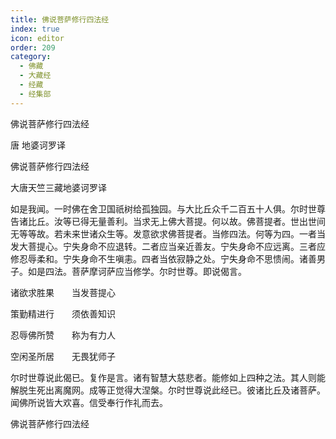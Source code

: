 ```yaml
---
title: 佛说菩萨修行四法经
index: true
icon: editor
order: 209
category:
  - 佛藏
  - 大藏经
  - 经藏
  - 经集部
---
```


  佛说菩萨修行四法经  

唐 地婆诃罗译  

佛说菩萨修行四法经  

大唐天竺三藏地婆诃罗译  

如是我闻。一时佛在舍卫国祇树给孤独园。与大比丘众千二百五十人俱。尔时世尊告诸比丘。汝等已得无量善利。当求无上佛大菩提。何以故。佛菩提者。世出世间无等等故。若未来世诸众生等。发意欲求佛菩提者。当修四法。何等为四。一者当发大菩提心。宁失身命不应退转。二者应当亲近善友。宁失身命不应远离。三者应修忍辱柔和。宁失身命不生嗔恚。四者当依寂静之处。宁失身命不思愦闹。诸善男子。如是四法。菩萨摩诃萨应当修学。尔时世尊。即说偈言。  

诸欲求胜果　　当发菩提心  

策勤精进行　　须依善知识  

忍辱佛所赞　　称为有力人  

空闲圣所居　　无畏犹师子  

尔时世尊说此偈已。复作是言。诸有智慧大慈悲者。能修如上四种之法。其人则能解脱生死出离魔网。成等正觉得大涅槃。尔时世尊说此经已。彼诸比丘及诸菩萨。闻佛所说皆大欢喜。信受奉行作礼而去。  

佛说菩萨修行四法经  
